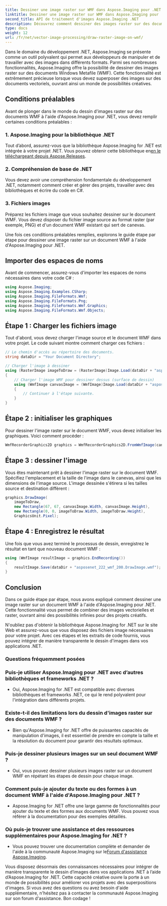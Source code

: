 ```yaml
---
title: Dessiner une image raster sur WMF dans Aspose.Imaging pour .NET
linktitle: Dessiner une image raster sur WMF dans Aspose.Imaging pour .NET
second_title: API de traitement d'images Aspose.Imaging .NET
description: Découvrez comment dessiner des images raster sur des documents WMF dans .NET à l'aide d'Aspose.Imaging. Améliorez vos projets .NET avec des superpositions d'images créatives.
type: docs
weight: 12
url: /fr/net/vector-image-processing/draw-raster-image-on-wmf/
---
```


Dans le domaine du développement .NET, Aspose.Imaging se présente comme un outil polyvalent qui permet aux développeurs de manipuler et de travailler avec des images dans différents formats. Parmi ses nombreuses fonctionnalités, Aspose.Imaging offre la possibilité de dessiner des images raster sur des documents Windows Metafile (WMF). Cette fonctionnalité est extrêmement précieuse lorsque vous devez superposer des images sur des documents vectoriels, ouvrant ainsi un monde de possibilités créatives.

## Conditions préalables

Avant de plonger dans le monde du dessin d'images raster sur des documents WMF à l'aide d'Aspose.Imaging pour .NET, vous devez remplir certaines conditions préalables :

### 1. Aspose.Imaging pour la bibliothèque .NET

 Tout d’abord, assurez-vous que la bibliothèque Aspose.Imaging for .NET est intégrée à votre projet .NET. Vous pouvez obtenir cette bibliothèque en[en le téléchargeant depuis Aspose.Releases](https://releases.aspose.com/imaging/net/).

### 2. Compréhension de base de .NET

Vous devez avoir une compréhension fondamentale du développement .NET, notamment comment créer et gérer des projets, travailler avec des bibliothèques et écrire du code en C#.

### 3. Fichiers images

Préparez les fichiers image que vous souhaitez dessiner sur le document WMF. Vous devez disposer du fichier image source au format raster (par exemple, PNG) et d'un document WMF existant qui sert de canevas.

Une fois ces conditions préalables remplies, explorons le guide étape par étape pour dessiner une image raster sur un document WMF à l'aide d'Aspose.Imaging pour .NET.

## Importer des espaces de noms

Avant de commencer, assurez-vous d'importer les espaces de noms nécessaires dans votre code C# :

```csharp
using Aspose.Imaging;
using Aspose.Imaging.Examples.CSharp;
using Aspose.Imaging.FileFormats.Wmf;
using Aspose.Imaging.FileFormats.Png;
using Aspose.Imaging.FileFormats.Wmf.Graphics;
using Aspose.Imaging.FileFormats.Wmf.Objects;
```

## Étape 1 : Charger les fichiers image

Tout d'abord, vous devez charger l'image source et le document WMF dans votre projet. Le code suivant montre comment charger ces fichiers :

```csharp
// Le chemin d'accès au répertoire des documents.
string dataDir = "Your Document Directory";

// Charger l'image à dessiner
using (RasterImage imageToDraw = (RasterImage)Image.Load(dataDir + "asposenet_220_src01.png"))
{
    // Charger l'image WMF pour dessiner dessus (surface de dessin)
    using (WmfImage canvasImage = (WmfImage)Image.Load(dataDir + "asposenet_222_wmf_200.wmf"))
    {
        // Continuer à l'étape suivante.
    }
}
```

## Étape 2 : initialiser les graphiques

Pour dessiner l'image raster sur le document WMF, vous devez initialiser les graphiques. Voici comment procéder :

```csharp
WmfRecorderGraphics2D graphics = WmfRecorderGraphics2D.FromWmfImage(canvasImage);
```

## Étape 3 : dessiner l'image

Vous êtes maintenant prêt à dessiner l'image raster sur le document WMF. Spécifiez l'emplacement et la taille de l'image dans le canevas, ainsi que les dimensions de l'image source. L'image dessinée s'étirera si les tailles source et destination diffèrent :

```csharp
graphics.DrawImage(
    imageToDraw,
    new Rectangle(67, 67, canvasImage.Width, canvasImage.Height),
    new Rectangle(0, 0, imageToDraw.Width, imageToDraw.Height),
    GraphicsUnit.Pixel);
```

## Étape 4 : Enregistrez le résultat

Une fois que vous avez terminé le processus de dessin, enregistrez le résultat en tant que nouveau document WMF :

```csharp
using (WmfImage resultImage = graphics.EndRecording())
{
    resultImage.Save(dataDir + "asposenet_222_wmf_200.DrawImage.wmf");
}
```

## Conclusion

Dans ce guide étape par étape, nous avons expliqué comment dessiner une image raster sur un document WMF à l'aide d'Aspose.Imaging pour .NET. Cette fonctionnalité vous permet de combiner des images vectorielles et raster, ouvrant ainsi des possibilités infinies pour des projets créatifs.

N'oubliez pas d'obtenir la bibliothèque Aspose.Imaging for .NET sur le site Web et assurez-vous que vous disposez des fichiers image nécessaires pour votre projet. Avec ces étapes et les extraits de code fournis, vous pouvez intégrer de manière transparente le dessin d'images dans vos applications .NET.

### Questions fréquemment posées

### Puis-je utiliser Aspose.Imaging pour .NET avec d’autres bibliothèques et frameworks .NET ?
   - Oui, Aspose.Imaging for .NET est compatible avec diverses bibliothèques et frameworks .NET, ce qui le rend polyvalent pour l'intégration dans différents projets.

### Existe-t-il des limitations lors du dessin d'images raster sur des documents WMF ?
   - Bien qu'Aspose.Imaging for .NET offre de puissantes capacités de manipulation d'images, il est essentiel de prendre en compte la taille et la résolution du document pour garantir des résultats optimaux.

### Puis-je dessiner plusieurs images sur un seul document WMF ?
   - Oui, vous pouvez dessiner plusieurs images raster sur un document WMF en répétant les étapes de dessin pour chaque image.

### Comment puis-je ajouter du texte ou des formes à un document WMF à l'aide d'Aspose.Imaging pour .NET ?
   - Aspose.Imaging for .NET offre une large gamme de fonctionnalités pour ajouter du texte et des formes aux documents WMF. Vous pouvez vous référer à la documentation pour des exemples détaillés.

### Où puis-je trouver une assistance et des ressources supplémentaires pour Aspose.Imaging for .NET ?
   -  Vous pouvez trouver une documentation complète et demander de l'aide à la communauté Aspose.Imaging sur le[Forum d'assistance Aspose.Imaging](https://forum.aspose.com/).


Vous disposez désormais des connaissances nécessaires pour intégrer de manière transparente le dessin d’images dans vos applications .NET à l’aide d’Aspose.Imaging for .NET. Cette capacité créative ouvre la porte à un monde de possibilités pour améliorer vos projets avec des superpositions d'images. Si vous avez des questions ou avez besoin d'aide supplémentaire, n'hésitez pas à contacter la communauté Aspose.Imaging sur son forum d'assistance. Bon codage !
